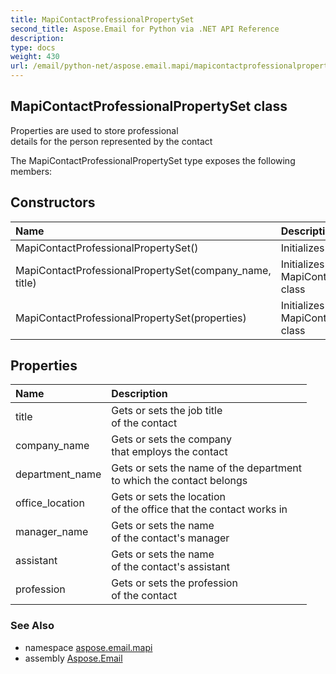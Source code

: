 ```yaml
---
title: MapiContactProfessionalPropertySet
second_title: Aspose.Email for Python via .NET API Reference
description: 
type: docs
weight: 430
url: /email/python-net/aspose.email.mapi/mapicontactprofessionalpropertyset/
---
```


## MapiContactProfessionalPropertySet class

Properties are used to store professional <br/>            details for the person represented by the contact

The MapiContactProfessionalPropertySet type exposes the following members:
## Constructors
| Name | Description |
| :- | :- |
|MapiContactProfessionalPropertySet()|Initializes a new instance of the|
|MapiContactProfessionalPropertySet(company_name, title)|Initializes a new instance of the MapiContactProfessionalPropertySet class|
|MapiContactProfessionalPropertySet(properties)|Initializes a new instance of the MapiContactProfessionalPropertySet class|
## Properties
| Name | Description |
| :- | :- |
|title|Gets or sets the job title <br/>            of the contact|
|company_name|Gets or sets the company <br/>            that employs the contact|
|department_name|Gets or sets the name of the department <br/>            to which the contact belongs|
|office_location|Gets or sets the location <br/>            of the office that the contact works in|
|manager_name|Gets or sets the name <br/>            of the contact's manager|
|assistant|Gets or sets the name <br/>            of the contact's assistant|
|profession|Gets or sets the profession <br/>            of the contact|

### See Also

* namespace [aspose.email.mapi](/email/python-net/aspose.email.mapi/)
* assembly [Aspose.Email](/slides/python-net/)

